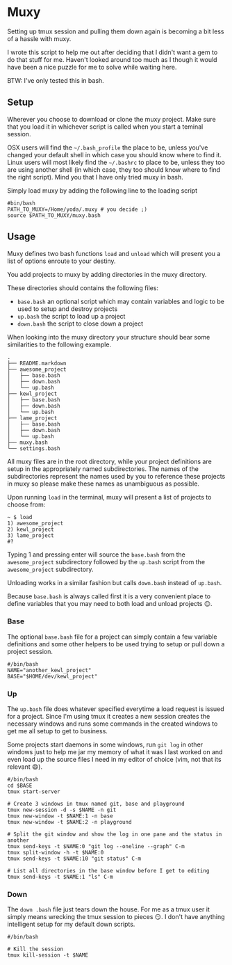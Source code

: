 # Muxy
Setting up tmux session and pulling them down again is becoming a bit less of
a hassle with muxy.

I wrote this script to help me out after deciding that I didn't want a gem to
do that stuff for me. Haven't looked around too much as I though it would have
been a nice puzzle for me to solve while waiting here.

BTW: I've only tested this in bash.

## Setup
Wherever you choose to download or clone the muxy project. Make sure that
you load it in whichever script is called when you start a teminal session.

OSX users will find the `~/.bash_profile` the place to be, unless you've
changed your default shell in which case you should know where to find it.
Linux users will most likely find the `~/.bashrc` to place to be, unless
they too are using another shell (in which case, they too should know where
to find the right script).
Mind you that I have only tried muxy in bash.

Simply load muxy by adding the following line to the loading script
```
#bin/bash
PATH_TO_MUXY=/Home/yoda/.muxy # you decide ;)
source $PATH_TO_MUXY/muxy.bash
```

## Usage
Muxy defines two bash functions ```load``` and ```unload``` which will present
you a list of options enroute to your destiny.

You add projects to muxy by adding directories in the muxy directory.

These directories should contains the following files:
 - ```base.bash``` an optional script which may contain variables and logic to be used to setup and destroy projects
 - ```up.bash``` the script to load up a project
 - ```down.bash``` the script to close down a project

When looking into the muxy directory your structure should bear some 
similarities to the following example.
```
.
├── README.markdown
├── awesome_project
│   ├── base.bash
│   ├── down.bash
│   └── up.bash
├── kewl_project
│   ├── base.bash
│   ├── down.bash
│   └── up.bash
├── lame_project
│   ├── base.bash
│   ├── down.bash
│   └── up.bash
├── muxy.bash
└── settings.bash
```

All muxy files are in the root directory, while your project definitions are
setup in the appropriately named subdirectories. The names of the 
subdirectories represent the names used by you to reference these projects in
muxy so please make these names as unambiguous as possible.

Upon running ```load``` in the terminal, muxy will present a list of projects
to choose from:
```
~ $ load
1) awesome_project
2) kewl_project
3) lame_project
#?
```
Typing 1 and pressing enter will source the ```base.bash``` from the 
```awesome_project``` subdirectory followed by the ```up.bash``` script from the
```awesome_project``` subdirectory.

Unloading works in a similar fashion but calls ```down.bash``` instead of 
```up.bash```.

Because ```base.bash``` is always called first it is a very convenient place
to define variables that you may need to both load and unload projects :wink:.

### Base
The optional ```base.bash``` file for a project can simply contain a few
variable definitions and some other helpers to be used trying to setup or 
pull down a project session.

```
#/bin/bash
NAME="another_kewl_project"
BASE="$HOME/dev/kewl_project"
```

### Up
The ```up.bash``` file does whatever specified everytime a load request is
issued for a project. Since I'm using tmux it creates a new session
creates the necessary windows and runs some commands in the created windows
to get me all setup to get to business.

Some projects start daemons in some windows, run ```git log``` in other windows
just to help me jar my memory of what it was I last worked on and even load up
the source files I need in my editor of choice (vim, not that its relevant 
:smile:).

```
#/bin/bash
cd $BASE
tmux start-server

# Create 3 windows in tmux named git, base and playground
tmux new-session -d -s $NAME -n git
tmux new-window -t $NAME:1 -n base
tmux new-window -t $NAME:2 -n playground

# Split the git window and show the log in one pane and the status in another
tmux send-keys -t $NAME:0 "git log --oneline --graph" C-m
tmux split-window -h -t $NAME:0
tmux send-keys -t $NAME:10 "git status" C-m

# List all directories in the base window before I get to editing
tmux send-keys -t $NAME:1 "ls" C-m
```

### Down
The ```down .bash``` file just tears down the house. For me as a tmux user it
simply means wrecking the tmux session to pieces :smirk:. I don't have anything
intelligent setup for my default down scripts.

```
#/bin/bash

# Kill the session
tmux kill-session -t $NAME
```
